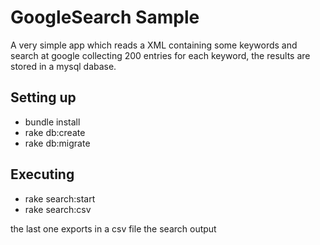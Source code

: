 # GoogleSearch Sample

 A very simple app which reads a XML containing some keywords and search at google collecting 200 entries for each keyword, the results are stored in a mysql dabase.
 
## Setting up
 
 - bundle install
 - rake db:create
 - rake db:migrate
 
## Executing

 - rake search:start
 - rake search:csv
 
 the last one exports in a csv file the search output